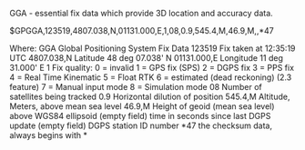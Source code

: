 GGA - essential fix data which provide 3D location and accuracy data.

 $GPGGA,123519,4807.038,N,01131.000,E,1,08,0.9,545.4,M,46.9,M,,*47

Where:
     GGA          Global Positioning System Fix Data
     123519       Fix taken at 12:35:19 UTC
     4807.038,N   Latitude 48 deg 07.038' N
     01131.000,E  Longitude 11 deg 31.000' E
     1            Fix quality: 0 = invalid
                               1 = GPS fix (SPS)
                               2 = DGPS fix
                               3 = PPS fix
			       4 = Real Time Kinematic
			       5 = Float RTK
                               6 = estimated (dead reckoning) (2.3 feature)
			       7 = Manual input mode
			       8 = Simulation mode
     08           Number of satellites being tracked
     0.9          Horizontal dilution of position
     545.4,M      Altitude, Meters, above mean sea level
     46.9,M       Height of geoid (mean sea level) above WGS84
                      ellipsoid
     (empty field) time in seconds since last DGPS update
     (empty field) DGPS station ID number
     *47          the checksum data, always begins with *